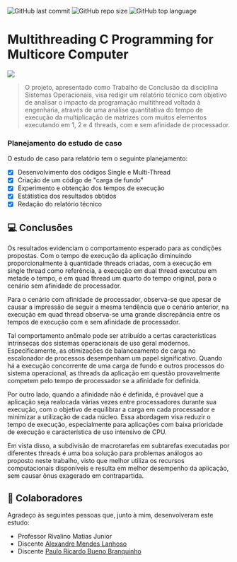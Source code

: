 ![GitHub last commit](https://img.shields.io/github/last-commit/luis-cmenezes/mutithreading-C-multicore-computer)
![GitHub repo size](https://img.shields.io/github/repo-size/luis-cmenezes/mutithreading-C-multicore-computer)
![GitHub top language](https://img.shields.io/github/languages/top/luis-cmenezes/mutithreading-C-multicore-computer)

# Multithreading C Programming for Multicore Computer

![](https://media.geeksforgeeks.org/wp-content/uploads/multithreading-python-21.png)

> O projeto, apresentado como Trabalho de Conclusão da disciplina Sistemas Operacionais, visa redigir um relatório técnico com objetivo de analisar o impacto da programação multithread voltada à
> engenharia, através de uma análise quantitativa do tempo de execução da multiplicação de matrizes com muitos elementos executando em 1, 2 e 4 threads, com e sem afinidade de processador.

### Planejamento do estudo de caso

O estudo de caso para relatório tem o seguinte planejamento:

- [x] Desenvolvimento dos códigos Single e Multi-Thread
- [x] Criação de um código de "carga de fundo" 
- [x] Experimento e obtenção dos tempos de execução
- [x] Estátistica dos resultados obtidos
- [x] Redação do relatório técnico

## 💻 Conclusões
Os resultados evidenciam o comportamento esperado para as condições propostas. Com o tempo de execução da aplicação diminuindo proporcionalmente à quantidade threads criadas, com a execução em single thread como referência, a execução em dual thread executou em metade o tempo, e em quad thread um quarto do tempo original, para o cenário sem afinidade de processador.

Para o cenário com afinidade de processador, observa-se que apesar de causar a impressão de seguir a mesma tendência que o cenário anterior, na execução em quad thread observa-se uma grande discrepância entre os tempos de execução com e sem afinidade de processador.

Tal comportamento anômalo pode ser atribuído a certas características intrínsecas dos sistemas operacionais de uso geral modernos. Especificamente, as otimizações de balanceamento de carga no escalonador de processos desempenham um papel significativo. Quando há a execução concorrente de uma carga de fundo e outros processos do sistema operacional, as threads da aplicação em questão provavelmente competem pelo tempo de processador se a afinidade for definida.

Por outro lado, quando a afinidade não é definida, é provável que a aplicação seja realocada várias vezes entre processadores durante sua execução, com o objetivo de equilibrar a carga em cada processador e minimizar a utilização de cada núcleo. Essa abordagem visa reduzir o tempo de execução, especialmente para aplicações com baixa prioridade de execução e característica de uso intensivo de CPU.

Em vista disso, a subdivisão de macrotarefas em subtarefas executadas por diferentes threads é uma boa solução para problemas análogos ao proposto neste trabalho, visto que melhor utiliza os recursos computacionais disponíveis e resulta em melhor desempenho da aplicação, sem causar ônus exagerado em contrapartida.


## 🤝 Colaboradores

Agradeço às seguintes pessoas que, junto à mim, desenvolveram este estudo:
* Professor Rivalino Matias Junior
* Discente [Alexandre Mendes Lanhoso](alexandre.lanhoso@ufu.br)
* Discente [Paulo Ricardo Bueno Branquinho](prbueno@ufu.br)
